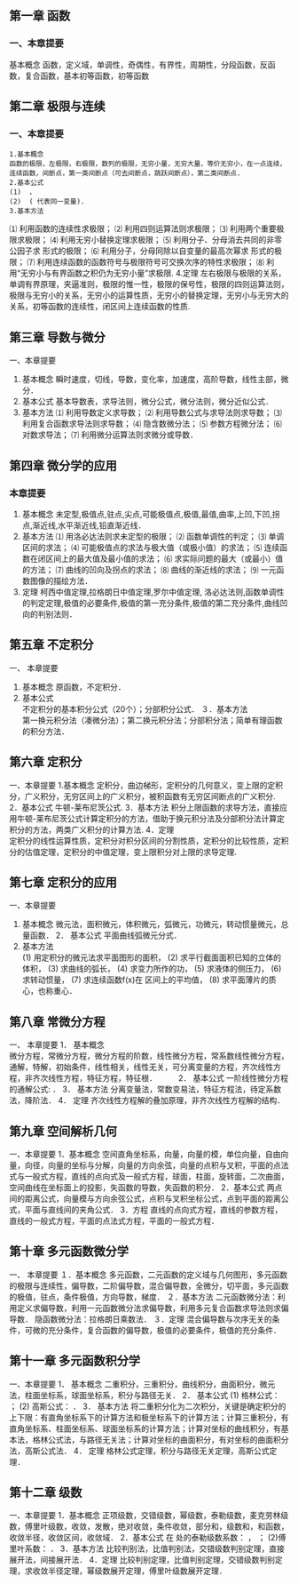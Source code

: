 ## 第一章 函数
### 一、本章提要
基本概念
函数，定义域，单调性，奇偶性，有界性，周期性，分段函数，反函数，复合函数，基本初等函数，初等函数
## 第二章 极限与连续
### 一、本章提要
    1.基本概念 
    函数的极限，左极限，右极限，数列的极限，无穷小量，无穷大量，等价无穷小，在一点连续，连续函数，间断点，第一类间断点（可去间断点，跳跃间断点），第二类间断点.
    2.基本公式 
    (1)  ，
    (2)  ( 代表同一变量).
    3.基本方法
⑴ 利用函数的连续性求极限；
⑵ 利用四则运算法则求极限；
⑶ 利用两个重要极限求极限；
⑷ 利用无穷小替换定理求极限；
⑸ 利用分子、分母消去共同的非零公因子求 形式的极限；
⑹ 利用分子，分母同除以自变量的最高次幂求 形式的极限；
⑺ 利用连续函数的函数符号与极限符号可交换次序的特性求极限；
⑻ 利用“无穷小与有界函数之积仍为无穷小量”求极限.
    4.定理
    左右极限与极限的关系，单调有界原理，夹逼准则，极限的惟一性，极限的保号性，极限的四则运算法则，极限与无穷小的关系，无穷小的运算性质，无穷小的替换定理，无穷小与无穷大的关系，初等函数的连续性，闭区间上连续函数的性质.
## 第三章 导数与微分
一、本章提要
1.	基本概念
瞬时速度，切线，导数，变化率，加速度，高阶导数，线性主部，微分． 
2.	基本公式
基本导数表，求导法则，微分公式，微分法则，微分近似公式． 
3.	基本方法
⑴ 利用导数定义求导数；
⑵ 利用导数公式与求导法则求导数；
⑶ 利用复合函数求导法则求导数；
⑷ 隐含数微分法；
⑸ 参数方程微分法；
⑹ 对数求导法；
⑺ 利用微分运算法则求微分或导数． 
## 第四章 微分学的应用
### 本章提要
1. 基本概念 
未定型,极值点,驻点,尖点,可能极值点,极值,最值,曲率,上凹,下凹,拐点,渐近线,水平渐近线,铅直渐近线．
2. 基本方法
⑴ 用洛必达法则求未定型的极限；
⑵ 函数单调性的判定；
⑶ 单调区间的求法；
⑷ 可能极值点的求法与极大值（或极小值）的求法；
⑸ 连续函数在闭区间上的最大值及最小值的求法；
⑹ 求实际问题的最大（或最小）值的方法；
⑺ 曲线的凹向及拐点的求法；
⑻ 曲线的渐近线的求法；
⑼ 一元函数图像的描绘方法．
3. 定理 
 柯西中值定理,拉格朗日中值定理,罗尔中值定理, 洛必达法则,函数单调性的判定定理,极值的必要条件,极值的第一充分条件,极值的第二充分条件,曲线凹向的判别法则．
## 第五章 不定积分
一、 本章提要
1. 基本概念
原函数，不定积分．
2.	基本公式  
不定积分的基本积分公式（20个）；分部积分公式．
   ３．基本方法  
第一换元积分法（凑微分法）；第二换元积分法；分部积分法；简单有理函数的积分方法．
## 第六章 定积分
一、本章提要
1.基本概念 
 定积分，曲边梯形，定积分的几何意义，变上限的定积分，广义积分，无穷区间上的广义积分，被积函数有无穷区间断点的广义积分.
2．基本公式
  牛顿-莱布尼茨公式.
3．基本方法 
 积分上限函数的求导方法，直接应用牛顿-莱布尼茨公式计算定积分的方法，借助于换元积分法及分部积分法计算定积分的方法，两类广义积分的计算方法.
4．定理  
定积分的线性运算性质，定积分对积分区间的分割性质，定积分的比较性质，定积分的估值定理，定积分的中值定理，变上限积分对上限的求导定理.

## 第七章  定积分的应用
一、本章提要
1.	基本概念
微元法，面积微元，体积微元，弧微元，功微元，转动惯量微元，总量函数． 
2．  基本公式
平面曲线弧微元分式． 
3.	基本方法  
(1)	用定积分的微元法求平面图形的面积，
(2)	求平行截面面积已知的立体的体积，
(3)	求曲线的弧长，
(4)	求变力所作的功，
(5)	求液体的侧压力，
(6)	求转动惯量，
(7)	求连续函数f(x)在 区间上的平均值，
(8)	求平面薄片的质心，也称重心． 
## 第八章  常微分方程
一、	本章提要
1． 基本概念  
微分方程，常微分方程，微分方程的阶数，线性微分方程，常系数线性微分方程，通解，特解，初始条件，线性相关，线性无关，可分离变量的方程，齐次线性方程，非齐次线性方程，特征方程，特征根．　　　
2． 基本公式
一阶线性微分方程    的通解公式:
 ．
3． 基本方法
分离变量法，常数变易法，特征方程法，待定系数法，降阶法．
4． 定理
齐次线性方程解的叠加原理，非齐次线性方程解的结构．
## 第九章  空间解析几何
一、本章提要
    1．基本概念
    空间直角坐标系，向量，向量的模，单位向量，自由向量，向径，向量的坐标与分解，向量的方向余弦，向量的点积与叉积，平面的点法式与一般式方程，直线的点向式及一般式方程，球面，柱面，旋转面，二次曲面，空间曲线在坐标面上的投影，失函数的导数，失函数的积分．
2．基本公式
两点间的距离公式，向量模与方向余弦公式，点积与叉积坐标公式，点到平面的距离公
式，平面与直线间的夹角公式．
3．方程
直线的点向式方程，直线的参数方程，直线的一般式方程，平面的点法式方程，平面的一般式方程．
## 第十章  多元函数微分学
一、	本章提要
１．基本概念
多元函数，二元函数的定义域与几何图形，多元函数的极限与连续性，偏导数，二阶偏导数，混合偏导数，全微分，切平面，多元函数的极值，驻点，条件极值，方向导数，梯度．
２．基本方法
二元函数微分法：利用定义求偏导数，利用一元函数微分法求偏导数，利用多元复合函数求导法则求偏导数．
隐函数微分法：拉格朗日乘数法．
３．定理
混合偏导数与次序无关的条件，可微的充分条件，复合函数的偏导数，极值的必要条件，极值的充分条件．
## 第十一章  多元函数积分学
一、本章提要
1． 基本概念
二重积分，三重积分，曲线积分，曲面积分，微元法，柱面坐标系，球面坐标系，积分与路径无关．
2． 基本公式
(1) 格林公式： ；
(2) 高斯公式： ．
3． 基本方法
将二重积分化为二次积分，关键是确定积分的上下限：有直角坐标系下的计算方法和极坐标系下的计算方法；计算三重积分，有直角坐标系、柱面坐标系、球面坐标系的计算方法；计算对坐标的曲线积分，有基本法，格林公式法，与路径无关法；计算对坐标的曲面积分，有对坐标的曲面积分法，高斯公式法．
4． 定理
格林公式定理，积分与路径无关定理，高斯公式定理．
## 第十二章 级数
一、本章提要
1．基本概念
正项级数，交错级数，幂级数，泰勒级数，麦克劳林级数，傅里叶级数，收敛，发散，绝对收敛，条件收敛，部分和，级数和，和函数，收敛半径，收敛区间，收敛域．
2．基本公式
  在 处的泰勒级数系数： ， ；
(2)傅里叶系数：
       ．
3．基本方法
比较判别法，比值判别法，交错级数判别定理，直接展开法，间接展开法．
4．定理
比较判别定理，比值判别定理，交错级数判别定理，求收敛半径定理，幂级数展开定理，傅里叶级数展开定理．
